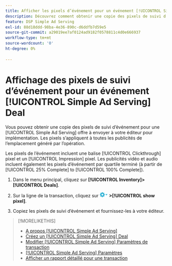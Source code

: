 ```yaml
---
title: Afficher les pixels d’événement pour un événement [!UICONTROL Simple Ad Serving] Deal
description: Découvrez comment obtenir une copie des pixels de suivi d’événement pour un événement [!UICONTROL Simple Ad Serving] accord.
feature: DSP Simple Ad Serving
exl-id: 88d18ddd-98ba-4e36-890c-d6ddfb7d59e5
source-git-commit: a29019ee7af0124ad9182f0578811c4d0e666937
workflow-type: tm+mt
source-wordcount: '0'
ht-degree: 0%

---
```


# Affichage des pixels de suivi d’événement pour un événement [!UICONTROL Simple Ad Serving] Deal

Vous pouvez obtenir une copie des pixels de suivi d’événement pour une [!UICONTROL Simple Ad Serving] offre à envoyer à votre éditeur pour implémentation. Les pixels s’appliquent à toutes les publicités de l’emplacement généré par l’opération.

Les pixels de l’événement incluent une balise [!UICONTROL Clickthrough] pixel et un [!UICONTROL Impression] pixel. Les publicités vidéo et audio incluent également les pixels d’événement par quartile terminé (à partir de [!UICONTROL 25% Complete] to [!UICONTROL 100% Complete]).

1. Dans le menu principal, cliquez sur **[!UICONTROL Inventory]>[!UICONTROL Deals]**.

1. Sur la ligne de la transaction, cliquez sur ![Menu Options](/help/dsp/assets/options-menu.png) **>[!UICONTROL show pixel]**.

1. Copiez les pixels de suivi d’événement et fournissez-les à votre éditeur.

>[!MORELIKETHIS]
>
>* [A propos [!UICONTROL Simple Ad Serving]](simple-deal-about.md)
>* [Créez un [!UICONTROL Simple Ad Serving] Deal](simple-deal-create.md)
>* [Modifier [!UICONTROL Simple Ad Serving] Paramètres de transaction](simple-deal-edit.md)
>* [[!UICONTROL Simple Ad Serving] Paramètres](simple-deal-settings.md)
>* [Afficher un rapport détaillé pour une transaction](/help/dsp/inventory/deal-view-report.md)

